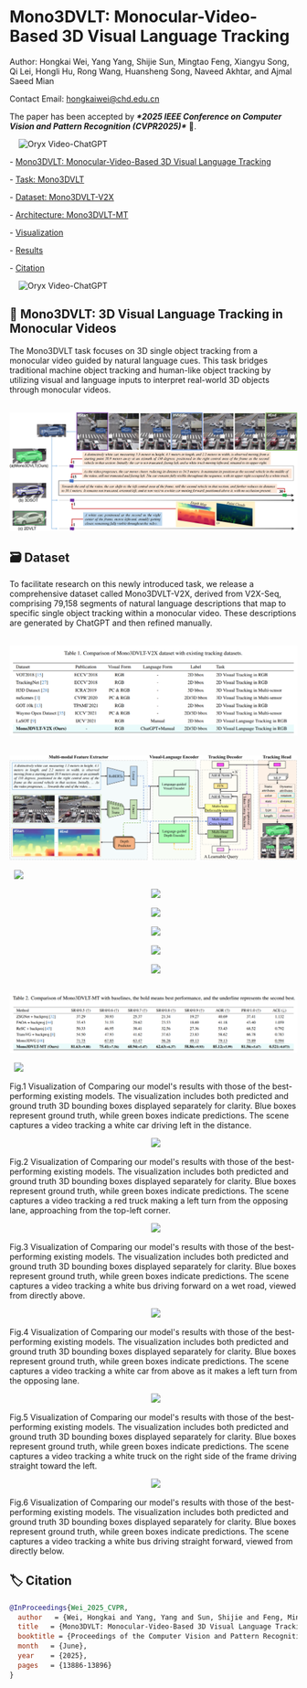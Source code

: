 # **Mono3DVLT: Monocular-Video-Based 3D Visual Language Tracking**

Author: Hongkai Wei, Yang Yang, Shijie Sun, Mingtao Feng, Xiangyu Song, Qi Lei, Hongli Hu, Rong Wang, Huansheng Song, Naveed Akhtar, and Ajmal Saeed Mian



Contact Email: hongkaiwei@chd.edu.cn



The paper has been accepted by ***\*2025 IEEE Conference on Computer Vision and Pattern Recognition (CVPR2025)\**** 🎉.

<p align="center">

    <img src="https://i.imgur.com/waxVImv.png" alt="Oryx Video-ChatGPT">

</p>



\- [Mono3DVLT: Monocular-Video-Based 3D Visual Language Tracking](#lmttm-vmi)

 \- [Task: Mono3DVLT](#Mono3DVLT)

 \- [Dataset: Mono3DVLT-V2X](#Dataset)

 \- [Architecture: Mono3DVLT-MT](#Mono3DVLT-MT)

 \- [Visualization](#Visualization)

 \- [Results](#Results)

 \- [Citation](#Citation)



<p align="center">

    <img src="https://i.imgur.com/waxVImv.png" alt="Oryx Video-ChatGPT">

</p>



## **💬 Mono3DVLT: 3D Visual Language Tracking in Monocular Videos**

The Mono3DVLT task focuses on 3D single object tracking from a monocular video guided by natural language cues. This task bridges traditional machine object tracking and human-like object tracking by utilizing visual and language inputs to interpret real-world 3D objects through monocular videos. 

<div align="center">

  <img src="images/Mono3DVLT-V2X.png"/>

</div>



## **🗃️ Dataset**

To facilitate research on this newly introduced task, we release a comprehensive dataset called Mono3DVLT-V2X, derived from V2X-Seq, comprising 79,158 segments of natural language descriptions that map to specific single object tracking within a monocular video. These descriptions are generated by ChatGPT and then refined manually. 



<div align="center">

  <img src="images/tab1.png"/>

</div>





<div align="center">

  <img src="images/Mono3DVLT-MT.png"/>

</div>







  <img src="images/ksh1.gif"/>

</div>



<div align="center">

  <img src="images/ksh2.gif"/>

</div>



<div align="center">

  <img src="images/ksh3.gif"/>

</div>



<div align="center">

  <img src="images/ksh4.gif"/>

</div>



<div align="center">

  <img src="images/ksh5.gif"/>

</div>



<div align="center">

  <img src="images/ksh6.gif"/>

</div>





<div align="center">

  <img src="images/tab2.png"/>

</div>





  <img src="images/jtksh1.png"/>

</div>

Fig.1 Visualization of Comparing our model's results with those of the best-performing existing models. The visualization includes both predicted and ground truth 3D bounding boxes displayed separately for clarity. Blue boxes represent ground truth, while green boxes indicate predictions. The scene captures a video tracking a white car driving left in the distance.



<div align="center">

  <img src="images/jtksh2.png"/>

</div>

Fig.2 Visualization of Comparing our model's results with those of the best-performing existing models. The visualization includes both predicted and ground truth 3D bounding boxes displayed separately for clarity. Blue boxes represent ground truth, while green boxes indicate predictions. The scene captures a video tracking a red truck making a left turn from the opposing lane, approaching from the top-left corner.



<div align="center">

  <img src="images/jtksh3.png"/>

</div>

Fig.3 Visualization of Comparing our model's results with those of the best-performing existing models. The visualization includes both predicted and ground truth 3D bounding boxes displayed separately for clarity. Blue boxes represent ground truth, while green boxes indicate predictions. The scene captures a video tracking a white bus driving forward on a wet road, viewed from directly above.



<div align="center">

  <img src="images/jtksh4.png"/>

</div>

Fig.4 Visualization of Comparing our model's results with those of the best-performing existing models. The visualization includes both predicted and ground truth 3D bounding boxes displayed separately for clarity. Blue boxes represent ground truth, while green boxes indicate predictions. The scene captures a video tracking a white car from above as it makes a left turn from the opposing lane.



<div align="center">

  <img src="images/jtksh5.png"/>

</div>

Fig.5 Visualization of Comparing our model's results with those of the best-performing existing models. The visualization includes both predicted and ground truth 3D bounding boxes displayed separately for clarity. Blue boxes represent ground truth, while green boxes indicate predictions. The scene captures a video tracking a white truck on the right side of the frame driving straight toward the left.



<div align="center">

  <img src="images/jtksh6.png"/>

</div>

Fig.6 Visualization of Comparing our model's results with those of the best-performing existing models. The visualization includes both predicted and ground truth 3D bounding boxes displayed separately for clarity. Blue boxes represent ground truth, while green boxes indicate predictions. The scene captures a video tracking a white bus driving straight forward, viewed from directly below. 



## **🏷️ Citation**

```bibtex
@InProceedings{Wei_2025_CVPR,
  author   = {Wei, Hongkai and Yang, Yang and Sun, Shijie and Feng, Mingtao and Song, Xiangyu and Lei, Qi and Hu, Hongli and Wang, Rong and Song, Huansheng and Akhtar, Naveed and Mian, Ajmal Saeed},
  title   = {Mono3DVLT: Monocular-Video-Based 3D Visual Language Tracking},
  booktitle = {Proceedings of the Computer Vision and Pattern Recognition Conference (CVPR)},
  month   = {June},
  year    = {2025},
  pages   = {13886-13896}
}
```